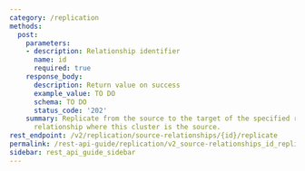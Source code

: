 ```yaml
---
category: /replication
methods:
  post:
    parameters:
    - description: Relationship identifier
      name: id
      required: true
    response_body:
      description: Return value on success
      example_value: TO DO
      schema: TO DO
      status_code: '202'
    summary: Replicate from the source to the target of the specified replication
      relationship where this cluster is the source.
rest_endpoint: /v2/replication/source-relationships/{id}/replicate
permalink: /rest-api-guide/replication/v2_source-relationships_id_replicate.html
sidebar: rest_api_guide_sidebar
---
```

